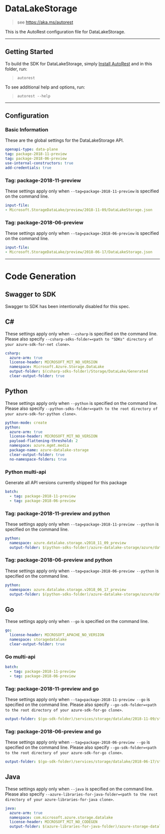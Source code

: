 # DataLakeStorage

> see https://aka.ms/autorest

This is the AutoRest configuration file for DataLakeStorage.



---
## Getting Started
To build the SDK for DataLakeStorage, simply [Install AutoRest](https://aka.ms/autorest/install) and in this folder, run:

> `autorest`

To see additional help and options, run:

> `autorest --help`
---

## Configuration



### Basic Information
These are the global settings for the DataLakeStorage API.

``` yaml
openapi-type: data-plane
tag: package-2018-11-preview
tag: package-2018-06-preview
use-internal-constructors: true
add-credentials: true
```


### Tag: package-2018-11-preview

These settings apply only when `--tag=package-2018-11-preview` is specified on the command line.

``` yaml $(tag) == 'package-2018-11-preview'
input-file:
- Microsoft.StorageDataLake/preview/2018-11-09/DataLakeStorage.json
```

### Tag: package-2018-06-preview

These settings apply only when `--tag=package-2018-06-preview` is specified on the command line.

``` yaml $(tag) == 'package-2018-06-preview'
input-file:
- Microsoft.StorageDataLake/preview/2018-06-17/DataLakeStorage.json
```

---
# Code Generation


## Swagger to SDK

Swagger to SDK has been intentionally disabled for this spec.

## C#

These settings apply only when `--csharp` is specified on the command line.
Please also specify `--csharp-sdks-folder=<path to "SDKs" directory of your azure-sdk-for-net clone>`.

``` yaml $(csharp)
csharp:
  azure-arm: true
  license-header: MICROSOFT_MIT_NO_VERSION
  namespace: Microsoft.Azure.Storage.DataLake
  output-folder: $(csharp-sdks-folder)/Storage/DataLake/Generated
  clear-output-folder: true
```


## Python

These settings apply only when `--python` is specified on the command line.
Please also specify `--python-sdks-folder=<path to the root directory of your azure-sdk-for-python clone>`.

``` yaml $(python)
python-mode: create
python:
  azure-arm: true
  license-header: MICROSOFT_MIT_NO_VERSION
  payload-flattening-threshold: 2
  namespace: azure.mgmt.media
  package-name: azure-datalake-storage
  clear-output-folder: true
  no-namespace-folders: true
```

### Python multi-api

Generate all API versions currently shipped for this package

```yaml $(python) && $(multiapi)
batch:
  - tag: package-2018-11-preview
  - tag: package-2018-06-preview
```

### Tag: package-2018-11-preview and python

These settings apply only when `--tag=package-2018-11-preview --python` is specified on the command line.

``` yaml $(tag) == 'package-2018-11-preview' && $(python)
python:
  namespace: azure.datalake.storage.v2018_11_09_preview
  output-folder: $(python-sdks-folder)/azure-datalake-storage/azure/datalake/storage/v2018_11_09_preview
```

### Tag: package-2018-06-preview and python

These settings apply only when `--tag=package-2018-06-preview --python` is specified on the command line.

``` yaml $(tag) == 'package-2018-06-preview' && $(python)
python:
  namespace: azure.datalake.storage.v2018_06_17_preview
  output-folder: $(python-sdks-folder)/azure-datalake-storage/azure/datalake/storage/v2018_06_17_preview
```

## Go

These settings apply only when `--go` is specified on the command line.

``` yaml $(go)
go:
  license-header: MICROSOFT_APACHE_NO_VERSION
  namespace: storagedatalake
  clear-output-folder: true
```

### Go multi-api

``` yaml $(go) && $(multiapi)
batch:
  - tag: package-2018-11-preview
  - tag: package-2018-06-preview
```

### Tag:  package-2018-11-preview and go

These settings apply only when `--tag=package-2018-11-preview --go` is specified on the command line.
Please also specify `--go-sdk-folder=<path to the root directory of your azure-sdk-for-go clone>`.

``` yaml $(tag) == 'package-2018-11-preview' && $(go)
output-folder: $(go-sdk-folder)/services/storage/datalake/2018-11-09/storagedatalake
```

### Tag:  package-2018-06-preview and go

These settings apply only when `--tag=package-2018-06-preview --go` is specified on the command line.
Please also specify `--go-sdk-folder=<path to the root directory of your azure-sdk-for-go clone>`.

``` yaml $(tag) == 'package-2018-06-preview' && $(go)
output-folder: $(go-sdk-folder)/services/storage/datalake/2018-06-17/storagedatalake
```

## Java

These settings apply only when `--java` is specified on the command line.
Please also specify `--azure-libraries-for-java-folder=<path to the root directory of your azure-libraries-for-java clone>`.

``` yaml $(java)
java:
  azure-arm: true
  namespace: com.microsoft.azure.storage.datalake
  license-header: MICROSOFT_MIT_NO_CODEGEN
  output-folder: $(azure-libraries-for-java-folder)/azure-storage-datalake
```
